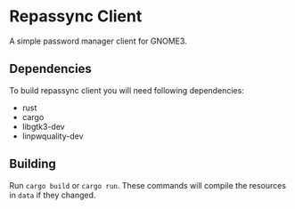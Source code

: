 # Repassync Client

A simple password manager client for GNOME3.

## Dependencies

To build repassync client you will need following dependencies:

 - rust
 - cargo
 - libgtk3-dev
 - linpwquality-dev

## Building

Run `cargo build` or `cargo run`.
These commands will compile the resources in `data` if they changed.
